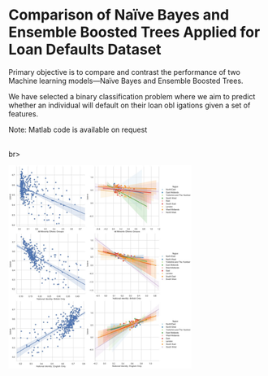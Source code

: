 # Comparison of Naïve Bayes and Ensemble Boosted Trees Applied for Loan Defaults Dataset

Primary objective is to compare and contrast the performance of two Machine learning models—Naïve Bayes and Ensemble
Boosted Trees.

We have selected a binary classification problem where we aim to predict whether an individual will default on their loan obl igations given a set of features.

Note: Matlab code is available on request

<br>br>

<img src="https://github.com/tgalala/Brexit--A-Visual-Analytics-Approach/blob/master/images/fig.jpg?raw=true" height="400">
